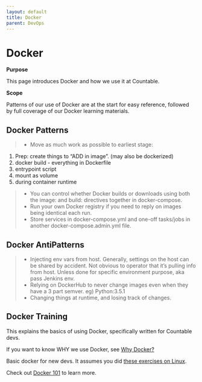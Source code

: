 ```yaml
---
layout: default
title: Docker
parent: DevOps
---
```


# Docker

**Purpose**

This page introduces Docker and how we use it at Countable. 

**Scope**

Patterns of our use of Docker are at the start for easy reference, followed by full coverage of our Docker learning materials. 

## Docker Patterns

>   - Move as much work as possible to earliest stage:

1.  Prep: create things to “ADD in image”. (may also be dockerized)
2.  <span class="title-ref">docker build</span> - everything in
    Dockerfile
3.  entrypoint script
4.  mount as volume
5.  during container runtime

>   - You can control whether Docker builds or downloads using both the
>     <span class="title-ref">image:</span> and
>     <span class="title-ref">build:</span> directives together in
>     docker-compose.
>   - Run your own Docker registry if you need to reply on images being
>     identical each run.
>   - Store services in docker-compose.yml and one-off tasks/jobs in
>     another docker-compose.admin.yml file.

## Docker AntiPatterns

>   - Injecting env vars from host. Generally, settings on the host can
>     be shared by accident. Not obvious to operator that it’s pulling
>     info from host. Unless done for specific environment purpose, aka
>     pass Jenkins env.
>   - Relying on DockerHub to never change images even when they have a
>     3 part semver. eg) Python:3.5.1
>   - Changing things at runtime, and losing track of changes.

## Docker Training

This explains the basics of using Docker, specifically written for Countable devs. 

If you want to know WHY we use Docker, see [Why Docker?](WHY_DOCKER.md)

Basic docker for new devs. It assumes you did [these exercises on Linux](../../developers/TRAINING/).

Check out [Docker 101](DOCKER_101.md) to learn more.
